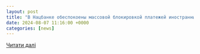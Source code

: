 ```yaml
---
layout: post
title: "В Нацбанке обеспокоены массовой блокировкой платежей иностранными банками в прифронтовых регионах"
date: 2024-08-07 11:16:00 +0000
categories: [news]
---
```


[Читати далі](https://minfin.com.ua/2024/08/07/132708057/)
